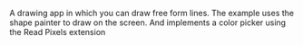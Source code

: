A drawing app in which you can draw free form lines.
The example uses the shape painter to draw on the screen. And implements a color picker using the Read Pixels extension